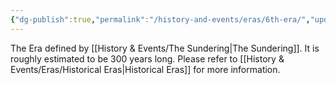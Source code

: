 ```yaml
---
{"dg-publish":true,"permalink":"/history-and-events/eras/6th-era/","updated":"2024-12-13T17:46:30.501+00:00"}
---
```


The Era defined by [[History & Events/The Sundering\|The Sundering]]. It is roughly estimated to be 300 years long. Please refer to [[History & Events/Eras/Historical Eras\|Historical Eras]] for more information. 